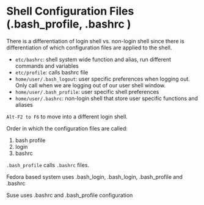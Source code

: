 # Shell Configuration Files (.bash_profile, .bashrc )
There is a differentiation of login shell vs. non-login shell since there is differentiation of which configuration files are applied to the shell.

- `etc/bashrc`: shell system wide function and alias, run different commands and variables
- `etc/profile`: calls bashrc file
- `home/user/.bash_logout`: user specific preferences when logging out. Only call when we are logging out of our user shell window.
- `home/user/.bash_profile`: user specific shell preferences
- `home/user/.bashrc`: non-login shell that store user specific functions and aliases

`Alt-F2 to F6` to move into a different login shell.

Order in which the configuration files are called:

1. bash profile
2. login
3. bashrc

`.bash_profile` calls `.bashrc` files.

Fedora based system uses .bash_login, .bash_login, .bash_profile and .bashrc

Suse uses .bashrc and .bash_profile configuration

